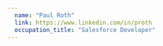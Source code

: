 ```yaml
---
  name: "Paul Roth"
  link: https://www.linkedin.com/in/proth
  occupation_title: "Salesforce Developer"
---
```

